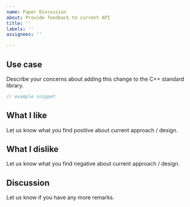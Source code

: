 ```yaml
---
name: Paper Discussion
about: Provide feedback to current API
title: ''
labels: ''
assignees: ''

---
```


<!--
Please follow our code of conduct when engaging in the Beman community:
https://github.com/bemanproject/beman/blob/main/docs/CODE_OF_CONDUCT.md
-->

## Use case

Describe your concerns about adding this change to the C++ standard library.

```c++
// example snippet
```

## What I like

Let us know what you find positive about current approach / design.

## What I dislike

Let us know what you find negative about current approach / design.

## Discussion

Let us know if you have any more remarks.
